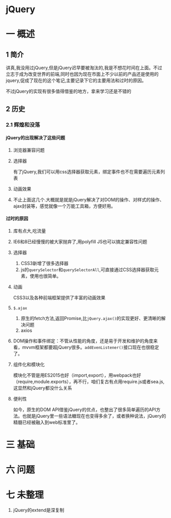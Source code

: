 # jQuery
# 一 概述
## 1 简介
讲真,我没用过jQuery,但是jQuery迟早要被淘汰的,我是不想花时间在上面。不过立志于成为改变世界的前端,同时也因为现在市面上不少以前的产品还是使用的jquery,促成了现在的这个笔记,主要记录下它的主要用法和过时的原因。

不过jQuery的实现有很多值得借鉴的地方，拿来学习还是不错的

## 2 历史
### 2.1 辉煌和没落
#### jQuery的出现解决了这些问题
1. 浏览器兼容问题
2. 选择器

    有了jQuery,我们可以用css选择器获取元素，绑定事件也不在需要遍历元素列表
3. 动画效果
4. 不止上面这几个.大概就是就是jQuery解决了对DOM的操作、对样式的操作、ajax封装等，感觉就像一个万能工具箱，方便好用。

#### 过时的原因
1. 库有点大,吃流量
1. IE6和8已经慢慢的被大家抛弃了,用polyfill JS也可以搞定兼容性问题
2. 选择器
    1. CSS3新增了很多选择器
    2. js的`querySelector`和`querySelectorAll`,可直接通过CSS选择器获取元素，使用也很简单。
3. 动画

    CSS3以及各种前端框架提供了丰富的动画效果
4. `$.ajax`
    1. 原生的fetch方法,返回Promise,比`jQuery.ajax()`的实现更好、更清晰的解决问题
    2. axios
5. DOM操作和事件绑定：不管从性能的角度，还是易于开发和维护的角度来看，mvvm框架都要超jQuery很多。`addEvenListener()`接口现在也很稳定了。
6. 组件化和模块化

    模块化不管是用ES2015也好（import,export），用webpack也好（require,module.exports），再不行，咱们复古有点用require.js或者sea.js,这显然和jQuery都没什么关系
7. 便利性

    如今，原生的DOM API借鉴jQuery的优点，也整出了很多简单遍历的API方法。也就是jQuery里一些语法糖现在也变得多余了，或者换种说法，jQuery的精髓已经被融入到web标准里了。

# 三 基础


# 六 问题

# 七 未整理
1. jQuery的extend是深复制